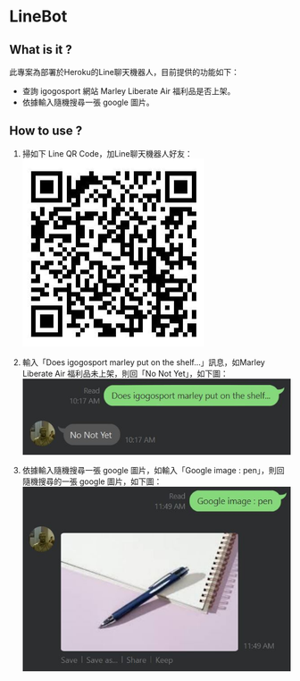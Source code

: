 # LineBot

## What is it ?

此專案為部署於Heroku的Line聊天機器人，目前提供的功能如下：

 - 查詢 igogosport 網站 Marley Liberate Air 福利品是否上架。
 - 依據輸入隨機搜尋一張 google 圖片。

## How to use ?

1. 掃如下 Line QR Code，加Line聊天機器人好友：
![linebot QR Code](pictures/linebot_QRCode.JPG)

2. 輸入「Does igogosport marley put on the shelf...」訊息，如Marley Liberate Air 福利品未上架，則回「No Not Yet」，如下圖：
![Does Product put on shelf](pictures/does_product_put_on_the_shelf.JPG)

3. 依據輸入隨機搜尋一張 google 圖片，如輸入「Google image : pen」，則回隨機搜尋的一張 google 圖片，如下圖：
![google image](pictures/google_image.JPG)

